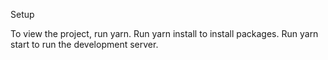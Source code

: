 Setup

To view the project, run yarn.
Run yarn install to install packages.
Run yarn start to run the development server.